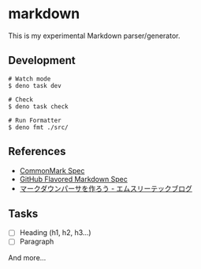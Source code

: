 # markdown

This is my experimental Markdown parser/generator.

## Development

```shell
# Watch mode
$ deno task dev

# Check
$ deno task check

# Run Formatter
$ deno fmt ./src/
```

## References

- [CommonMark Spec](https://spec.commonmark.org/)
- [GitHub Flavored Markdown Spec](https://github.github.com/gfm/)
- [マークダウンパーサを作ろう - エムスリーテックブログ](https://www.m3tech.blog/entry/2021/08/23/124000)

## Tasks

- [ ] Heading (h1, h2, h3...)
- [ ] Paragraph

And more...
